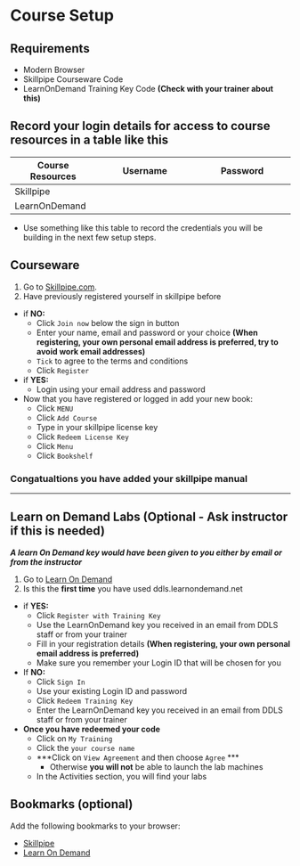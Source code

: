 # Course Setup

## Requirements

* Modern Browser
* Skillpipe Courseware Code
* LearnOnDemand Training Key Code **(Check with your trainer about this)**

## Record your login details for access to course resources in a table like this

Course Resources| Username| Password
---|---|---
Skillpipe|<img width=200/>|<img width=200/>
LearnOnDemand||

- Use something like this table to record the credentials you will be building in the next few setup steps.

## Courseware

1. Go to [Skillpipe.com](https://skillpipe.com/).
2. Have previously registered yourself in skillpipe before 
- if **NO:**
  - Click ```Join now``` below the sign in button
  - Enter your name, email and password or your choice **(When registering, your own personal email address is preferred, try to avoid work email addresses)**
  - ```Tick``` to agree to the terms and conditions
  - Click ```Register```
- if **YES:**
  - Login using your email address and password
- Now that you have registered or logged in add your new book:
  - Click ```MENU```
  - Click ```Add Course```
  - Type in your skillpipe license key
  - Click ```Redeem License Key```
  - Click ```Menu```
  - Click ```Bookshelf```

### Congatualtions you have added your skillpipe manual

---

## Learn on Demand Labs  (Optional - Ask instructor if this is needed)

***A learn On Demand key would have been given to you either by email or from the instructor***

1. Go to [Learn On Demand](https://ddls.learnondemand.net)
1. Is this the **first time** you have used ddls.learnondemand.net
- if **YES:**
  - Click `Register with Training Key`  
  - Use the LearnOnDemand key you received in an email from DDLS staff or from your trainer
  - Fill in your registration details **(When registering, your own personal email address is preferred)**
  - Make sure you remember your Login ID that will be chosen for you
- If **NO:**
  - Click ```Sign In```
  - Use your existing Login ID and password
  - Click ```Redeem Training Key```
  - Enter the LearnOnDemand key you received in an email from DDLS staff or from your trainer
- **Once you have redeemed your code**
  - Click on ```My Training```
  - Click the ```your course name```
  - ***Click on ```View Agreement``` and then choose ```Agree``` *** 
    - Otherwise **you will not** be able to launch the lab machines
  - In the Activities section, you will find your labs

## Bookmarks (optional)

Add the following bookmarks to your browser:

* [Skillpipe](https://skillpipe.com)
* [Learn On Demand](https://ddls.learnondemand.net)
